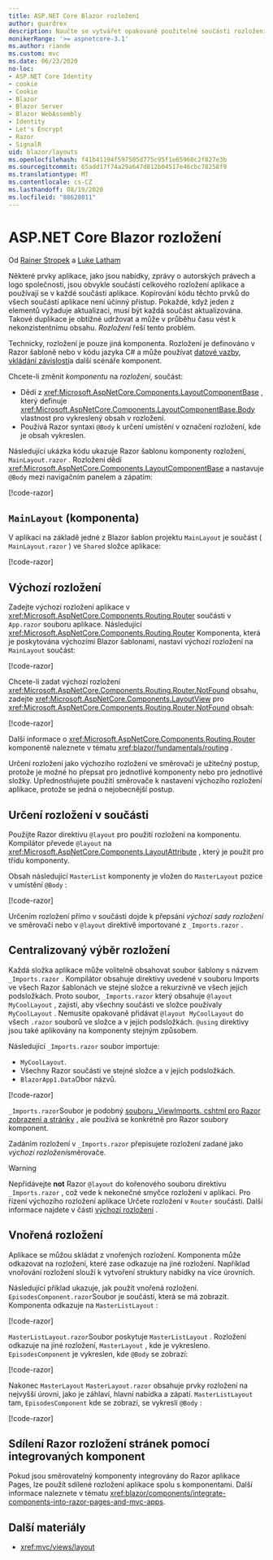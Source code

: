 ```yaml
---
title: ASP.NET Core Blazor rozložení
author: guardrex
description: Naučte se vytvářet opakovaně použitelné součásti rozložení pro Blazor aplikace.
monikerRange: '>= aspnetcore-3.1'
ms.author: riande
ms.custom: mvc
ms.date: 06/23/2020
no-loc:
- ASP.NET Core Identity
- cookie
- Cookie
- Blazor
- Blazor Server
- Blazor WebAssembly
- Identity
- Let's Encrypt
- Razor
- SignalR
uid: blazor/layouts
ms.openlocfilehash: f41b41194f597505d775c95f1e65960c2f827e3b
ms.sourcegitcommit: 65add17f74a29a647d812b04517e46cbc78258f9
ms.translationtype: MT
ms.contentlocale: cs-CZ
ms.lasthandoff: 08/19/2020
ms.locfileid: "88628011"
---
```

# <a name="aspnet-core-no-locblazor-layouts"></a>ASP.NET Core Blazor rozložení

Od [Rainer Stropek](https://www.timecockpit.com) a [Luke Latham](https://github.com/guardrex)

Některé prvky aplikace, jako jsou nabídky, zprávy o autorských právech a logo společnosti, jsou obvykle součástí celkového rozložení aplikace a používají se v každé součásti aplikace. Kopírování kódu těchto prvků do všech součástí aplikace není účinný přístup. Pokaždé, když jeden z elementů vyžaduje aktualizaci, musí být každá součást aktualizována. Takové duplikace je obtížné udržovat a může v průběhu času vést k nekonzistentnímu obsahu. *Rozložení* řeší tento problém.

Technicky, rozložení je pouze jiná komponenta. Rozložení je definováno v Razor šabloně nebo v kódu jazyka C# a může používat [datové vazby](xref:blazor/components/data-binding), [vkládání závislostí](xref:blazor/fundamentals/dependency-injection)a další scénáře komponent.

Chcete-li změnit *komponentu* na *rozložení*, součást:

* Dědí z <xref:Microsoft.AspNetCore.Components.LayoutComponentBase> , který definuje <xref:Microsoft.AspNetCore.Components.LayoutComponentBase.Body> vlastnost pro vykreslený obsah v rozložení.
* Používá Razor syntaxi `@Body` k určení umístění v označení rozložení, kde je obsah vykreslen.

Následující ukázka kódu ukazuje Razor šablonu komponenty rozložení, `MainLayout.razor` . Rozložení dědí <xref:Microsoft.AspNetCore.Components.LayoutComponentBase> a nastavuje `@Body` mezi navigačním panelem a zápatím:

[!code-razor[](layouts/sample_snapshot/3.x/MainLayout.razor?highlight=1,13)]

## <a name="mainlayout-component"></a>`MainLayout` (komponenta)

V aplikaci na základě jedné z Blazor šablon projektu `MainLayout` je součást ( `MainLayout.razor` ) ve `Shared` složce aplikace:

[!code-razor[](./common/samples/3.x/BlazorWebAssemblySample/Shared/MainLayout.razor)]

## <a name="default-layout"></a>Výchozí rozložení

Zadejte výchozí rozložení aplikace v <xref:Microsoft.AspNetCore.Components.Routing.Router> součásti v `App.razor` souboru aplikace. Následující <xref:Microsoft.AspNetCore.Components.Routing.Router> Komponenta, která je poskytována výchozími Blazor šablonami, nastaví výchozí rozložení na `MainLayout` součást:

[!code-razor[](layouts/sample_snapshot/3.x/App1.razor?highlight=3)]

Chcete-li zadat výchozí rozložení <xref:Microsoft.AspNetCore.Components.Routing.Router.NotFound> obsahu, zadejte <xref:Microsoft.AspNetCore.Components.LayoutView> pro <xref:Microsoft.AspNetCore.Components.Routing.Router.NotFound> obsah:

[!code-razor[](layouts/sample_snapshot/3.x/App2.razor?highlight=6-9)]

Další informace o <xref:Microsoft.AspNetCore.Components.Routing.Router> komponentě naleznete v tématu <xref:blazor/fundamentals/routing> .

Určení rozložení jako výchozího rozložení ve směrovači je užitečný postup, protože je možné ho přepsat pro jednotlivé komponenty nebo pro jednotlivé složky. Upřednostňujete použití směrovače k nastavení výchozího rozložení aplikace, protože se jedná o nejobecnější postup.

## <a name="specify-a-layout-in-a-component"></a>Určení rozložení v součásti

Použijte Razor direktivu `@layout` pro použití rozložení na komponentu. Kompilátor převede `@layout` na <xref:Microsoft.AspNetCore.Components.LayoutAttribute> , který je použit pro třídu komponenty.

Obsah následující `MasterList` komponenty je vložen do `MasterLayout` pozice v umístění `@Body` :

[!code-razor[](layouts/sample_snapshot/3.x/MasterList.razor?highlight=1)]

Určením rozložení přímo v součásti dojde k přepsání *výchozí sady rozložení* ve směrovači nebo v `@layout` direktivě importované z `_Imports.razor` .

## <a name="centralized-layout-selection"></a>Centralizovaný výběr rozložení

Každá složka aplikace může volitelně obsahovat soubor šablony s názvem `_Imports.razor` . Kompilátor obsahuje direktivy uvedené v souboru Imports ve všech Razor šablonách ve stejné složce a rekurzivně ve všech jejích podsložkách. Proto soubor, `_Imports.razor` který obsahuje `@layout MyCoolLayout` , zajistí, aby všechny součásti ve složce používaly `MyCoolLayout` . Nemusíte opakovaně přidávat `@layout MyCoolLayout` do všech `.razor` souborů ve složce a v jejích podsložkách. `@using` direktivy jsou také aplikovány na komponenty stejným způsobem.

Následující `_Imports.razor` soubor importuje:

* `MyCoolLayout`.
* Všechny Razor součásti ve stejné složce a v jejích podsložkách.
* `BlazorApp1.Data`Obor názvů.
 
[!code-razor[](layouts/sample_snapshot/3.x/_Imports.razor)]

`_Imports.razor`Soubor je podobný [souboru _ViewImports. cshtml pro Razor zobrazení a stránky](xref:mvc/views/layout#importing-shared-directives) , ale používá se konkrétně pro Razor soubory komponent.

Zadáním rozložení v `_Imports.razor` přepisujete rozložení zadané jako *výchozí rozložení*směrovače.

> [!WARNING]
> Nepřidávejte **not** Razor `@layout` do kořenového souboru direktivu `_Imports.razor` , což vede k nekonečné smyčce rozložení v aplikaci. Pro řízení výchozího rozložení aplikace Určete rozložení v `Router` součásti. Další informace najdete v části [výchozí rozložení](#default-layout) .

## <a name="nested-layouts"></a>Vnořená rozložení

Aplikace se můžou skládat z vnořených rozložení. Komponenta může odkazovat na rozložení, které zase odkazuje na jiné rozložení. Například vnořování rozložení slouží k vytvoření struktury nabídky na více úrovních.

Následující příklad ukazuje, jak použít vnořená rozložení. `EpisodesComponent.razor`Soubor je součástí, která se má zobrazit. Komponenta odkazuje na `MasterListLayout` :

[!code-razor[](layouts/sample_snapshot/3.x/EpisodesComponent.razor?highlight=1)]

`MasterListLayout.razor`Soubor poskytuje `MasterListLayout` . Rozložení odkazuje na jiné rozložení, `MasterLayout` , kde je vykresleno. `EpisodesComponent` je vykreslen, kde `@Body` se zobrazí:

[!code-razor[](layouts/sample_snapshot/3.x/MasterListLayout.razor?highlight=1,9)]

Nakonec `MasterLayout` `MasterLayout.razor` obsahuje prvky rozložení na nejvyšší úrovni, jako je záhlaví, hlavní nabídka a zápatí. `MasterListLayout` tam, `EpisodesComponent` kde se zobrazí, se vykreslí `@Body` :

[!code-razor[](layouts/sample_snapshot/3.x/MasterLayout.razor?highlight=6)]

## <a name="share-a-no-locrazor-pages-layout-with-integrated-components"></a>Sdílení Razor rozložení stránek pomocí integrovaných komponent

Pokud jsou směrovatelný komponenty integrovány do Razor aplikace Pages, lze použít sdílené rozložení aplikace spolu s komponentami. Další informace naleznete v tématu <xref:blazor/components/integrate-components-into-razor-pages-and-mvc-apps>.

## <a name="additional-resources"></a>Další materiály

* <xref:mvc/views/layout>

